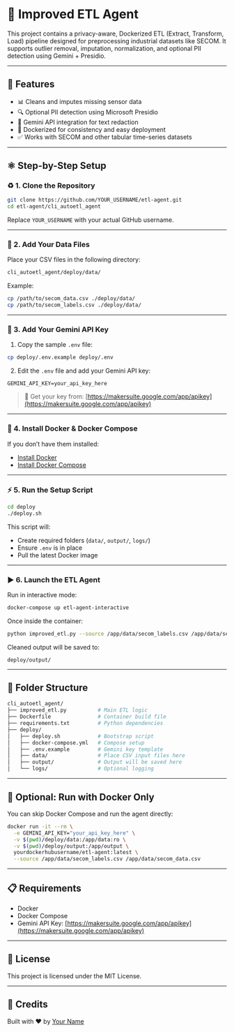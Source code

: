# 🧠 Improved ETL Agent

This project contains a privacy-aware, Dockerized ETL (Extract, Transform, Load) pipeline designed for preprocessing industrial datasets like SECOM. It supports outlier removal, imputation, normalization, and optional PII detection using Gemini + Presidio.

---

## 📆 Features

* 📊 Cleans and imputes missing sensor data
* 🔍 Optional PII detection using Microsoft Presidio
* 🔐 Gemini API integration for text redaction
* 🐳 Dockerized for consistency and easy deployment
* ✅ Works with SECOM and other tabular time-series datasets

---

## ⚛️ Step-by-Step Setup

### ♻️ 1. Clone the Repository

```bash
git clone https://github.com/YOUR_USERNAME/etl-agent.git
cd etl-agent/cli_autoetl_agent
```

Replace `YOUR_USERNAME` with your actual GitHub username.

---

### 📁 2. Add Your Data Files

Place your CSV files in the following directory:

```bash
cli_autoetl_agent/deploy/data/
```

Example:

```bash
cp /path/to/secom_data.csv ./deploy/data/
cp /path/to/secom_labels.csv ./deploy/data/
```

---

### 🔑 3. Add Your Gemini API Key

1. Copy the sample `.env` file:

```bash
cp deploy/.env.example deploy/.env
```

2. Edit the `.env` file and add your Gemini API key:

```env
GEMINI_API_KEY=your_api_key_here
```

> 🔗 Get your key from: [https://makersuite.google.com/app/apikey](https://makersuite.google.com/app/apikey)

---

### 🐳 4. Install Docker & Docker Compose

If you don’t have them installed:

* [Install Docker](https://docs.docker.com/get-docker/)
* [Install Docker Compose](https://docs.docker.com/compose/install/)

---

### ⚡ 5. Run the Setup Script

```bash
cd deploy
./deploy.sh
```

This script will:

* Create required folders (`data/`, `output/`, `logs/`)
* Ensure `.env` is in place
* Pull the latest Docker image

---

### ▶️ 6. Launch the ETL Agent

Run in interactive mode:

```bash
docker-compose up etl-agent-interactive
```

Once inside the container:

```bash
python improved_etl.py --source /app/data/secom_labels.csv /app/data/secom_data.csv
```

Cleaned output will be saved to:

```
deploy/output/
```

---

## 📁 Folder Structure

```bash
cli_autoetl_agent/
├── improved_etl.py          # Main ETL logic
├── Dockerfile               # Container build file
├── requirements.txt         # Python dependencies
├── deploy/
│   ├── deploy.sh            # Bootstrap script
│   ├── docker-compose.yml   # Compose setup
│   ├── .env.example         # Gemini key template
│   ├── data/                # Place CSV input files here
│   ├── output/              # Output will be saved here
│   └── logs/                # Optional logging
```

---

## 🧰 Optional: Run with Docker Only

You can skip Docker Compose and run the agent directly:

```bash
docker run -it --rm \
  -e GEMINI_API_KEY="your_api_key_here" \
  -v $(pwd)/deploy/data:/app/data:ro \
  -v $(pwd)/deploy/output:/app/output \
  yourdockerhubusername/etl-agent:latest \
  --source /app/data/secom_labels.csv /app/data/secom_data.csv
```

---

## 📋 Requirements

* Docker
* Docker Compose
* Gemini API Key: [https://makersuite.google.com/app/apikey](https://makersuite.google.com/app/apikey)

---

## 🤑 License

This project is licensed under the MIT License.

---

## 🧠 Credits

Built with ❤️ by [Your Name](https://github.com/YOUR_USERNAME)
